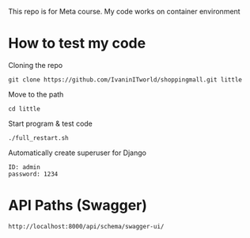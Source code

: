 This repo is for Meta course.
My code works on container environment

# How to test my code

Cloning the repo

```
git clone https://github.com/IvaninITworld/shoppingmall.git little
```

Move to the path

```
cd little
```

Start program & test code

```
./full_restart.sh
```

Automatically create superuser for Django

```
ID: admin
password: 1234
```

# API Paths (Swagger)

`http://localhost:8000/api/schema/swagger-ui/`
